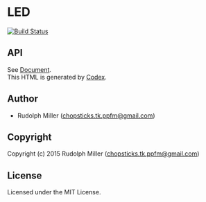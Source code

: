 # LED
[![Build Status](https://circleci.com/gh/Rudolph-Miller/led.svg?style=shield)](https://circleci.com/gh/Rudolph-Miller/led)

## API

See [Document](https://rudolph-miller.github.io/led/overview.html).  
This HTML is generated by [Codex](https://github.com/CommonDoc/codex).


## Author

* Rudolph Miller (chopsticks.tk.ppfm@gmail.com)

## Copyright

Copyright (c) 2015 Rudolph Miller (chopsticks.tk.ppfm@gmail.com)

## License

Licensed under the MIT License.

